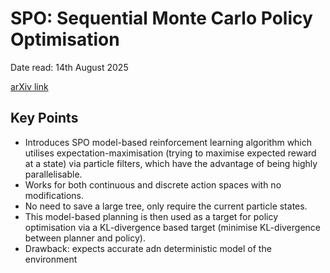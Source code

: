 # SPO: Sequential Monte Carlo Policy Optimisation

Date read: 14th August 2025

[arXiv link](https://arxiv.org/pdf/2402.07963)

## Key Points
* Introduces SPO model-based reinforcement learning algorithm which utilises expectation-maximisation (trying to maximise
expected reward at a state) via particle filters, which have the advantage of being highly parallelisable.
* Works for both continuous and discrete action spaces with no modifications.
* No need to save a large tree, only require the current particle states.
* This model-based planning is then used as a target for policy optimisation via a KL-divergence based target (minimise KL-divergence
between planner and policy).
* Drawback: expects accurate adn deterministic model of the environment